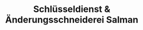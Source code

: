 ---
title: "Schlüsseldienst & Änderungsschneiderei Salman"
url: /nidda/schluesseldienst-und-aenderungsschneiderei-salman/
shop: Schneiderei
---